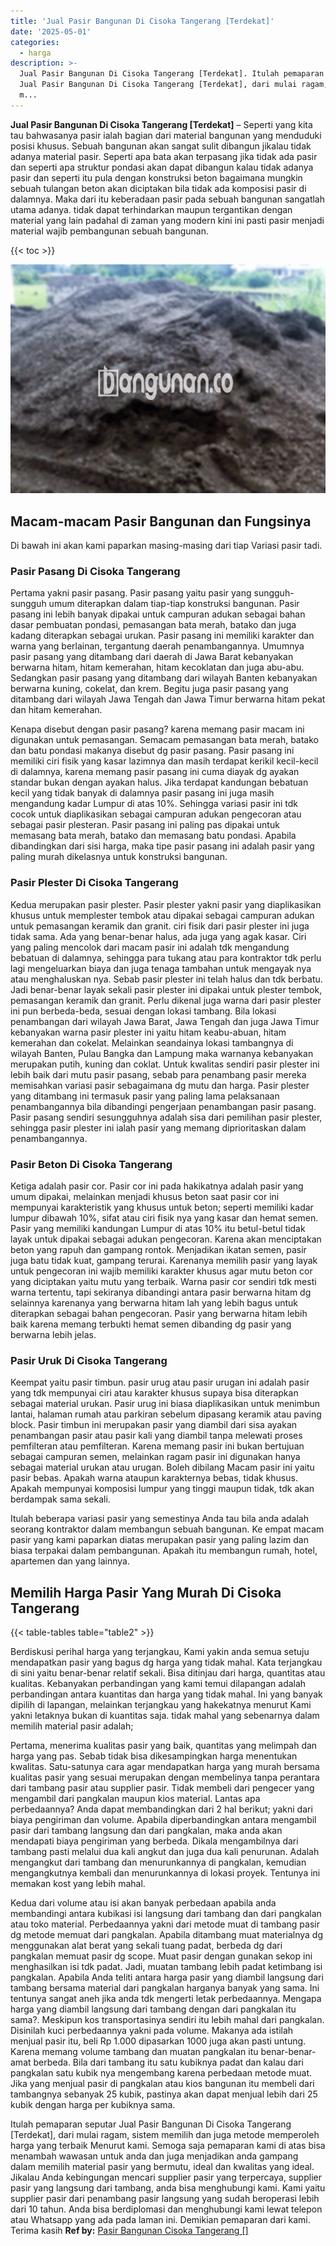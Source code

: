 ```yaml
---
title: 'Jual Pasir Bangunan Di Cisoka Tangerang [Terdekat]'
date: '2025-05-01'
categories:
  - harga
description: >-
  Jual Pasir Bangunan Di Cisoka Tangerang [Terdekat]. Itulah pemaparan seputar
  Jual Pasir Bangunan Di Cisoka Tangerang [Terdekat], dari mulai ragam, sistem
  m...
---
```


**Jual Pasir Bangunan Di Cisoka Tangerang \[Terdekat\]** – Seperti yang kita tau bahwasanya pasir ialah bagian dari material bangunan yang menduduki posisi khusus. Sebuah bangunan akan sangat sulit dibangun jikalau tidak adanya material pasir. Seperti apa bata akan terpasang jika tidak ada pasir dan seperti apa struktur pondasi akan dapat dibangun kalau tidak adanya pasir dan seperti itu pula dengan konstruksi beton bagaimana mungkin sebuah tulangan beton akan diciptakan bila tidak ada komposisi pasir di dalamnya. Maka dari itu keberadaan pasir pada sebuah bangunan sangatlah utama adanya. tidak dapat terhindarkan maupun tergantikan dengan material yang lain padahal di zaman yang modern kini ini pasti pasir menjadi material wajib pembangunan sebuah bangunan.

{{< toc >}}

![Jual Pasir Bangunan Di Cisoka Tangerang [Terdekat]](/images/jual-pasir-bangunan-38.png)

## Macam-macam Pasir Bangunan dan Fungsinya

Di bawah ini akan kami paparkan masing-masing dari tiap Variasi pasir tadi.

### Pasir Pasang Di Cisoka Tangerang

Pertama yakni pasir pasang. Pasir pasang yaitu pasir yang sungguh-sungguh umum diterapkan dalam tiap-tiap konstruksi bangunan. Pasir pasang ini lebih banyak dipakai untuk campuran adukan sebagai bahan dasar pembuatan pondasi, pemasangan bata merah, batako dan juga kadang diterapkan sebagai urukan. Pasir pasang ini memiliki karakter dan warna yang berlainan, tergantung daerah penambangannya. Umumnya pasir pasang yang ditambang dari daerah di Jawa Barat kebanyakan berwarna hitam, hitam kemerahan, hitam kecoklatan dan juga abu-abu. Sedangkan pasir pasang yang ditambang dari wilayah Banten kebanyakan berwarna kuning, cokelat, dan krem. Begitu juga pasir pasang yang ditambang dari wilayah Jawa Tengah dan Jawa Timur berwarna hitam pekat dan hitam kemerahan.

Kenapa disebut dengan pasir pasang? karena memang pasir macam ini digunakan untuk pemasangan. Semacam pemasangan bata merah, batako dan batu pondasi makanya disebut dg pasir pasang. Pasir pasang ini memiliki ciri fisik yang kasar lazimnya dan masih terdapat kerikil kecil-kecil di dalamnya, karena memang pasir pasang ini cuma diayak dg ayakan standar bukan dengan ayakan halus. Jika terdapat kandungan bebatuan kecil yang tidak banyak di dalamnya pasir pasang ini juga masih mengandung kadar Lumpur di atas 10%. Sehingga variasi pasir ini tdk cocok untuk diaplikasikan sebagai campuran adukan pengecoran atau sebagai pasir plesteran. Pasir pasang ini paling pas dipakai untuk memasang bata merah, batako dan memasang batu pondasi. Apabila dibandingkan dari sisi harga, maka tipe pasir pasang ini adalah pasir yang paling murah dikelasnya untuk konstruksi bangunan.

### Pasir Plester Di Cisoka Tangerang

Kedua merupakan pasir plester. Pasir plester yakni pasir yang diaplikasikan khusus untuk memplester tembok atau dipakai sebagai campuran adukan untuk pemasangan keramik dan granit. ciri fisik dari pasir plester ini juga tidak sama. Ada yang benar-benar halus, ada juga yang agak kasar. Ciri yang paling mencolok dari macam pasir ini adalah tdk mengandung bebatuan di dalamnya, sehingga para tukang atau para kontraktor tdk perlu lagi mengeluarkan biaya dan juga tenaga tambahan untuk mengayak nya atau menghaluskan nya. Sebab pasir plester ini telah halus dan tdk berbatu. Jadi benar-benar layak sekali pasir plester ini dipakai untuk plester tembok, pemasangan keramik dan granit. Perlu dikenal juga warna dari pasir plester ini pun berbeda-beda, sesuai dengan lokasi tambang. Bila lokasi penambangan dari wilayah Jawa Barat, Jawa Tengah dan juga Jawa Timur kebanyakan warna pasir plester ini yaitu hitam keabu-abuan, hitam kemerahan dan cokelat. Melainkan seandainya lokasi tambangnya di wilayah Banten, Pulau Bangka dan Lampung maka warnanya kebanyakan merupakan putih, kuning dan coklat. Untuk kwalitas sendiri pasir plester ini lebih baik dari mutu pasir pasang, sebab para penambang pasir mereka memisahkan variasi pasir sebagaimana dg mutu dan harga. Pasir plester yang ditambang ini termasuk pasir yang paling lama pelaksanaan penambangannya bila dibandingi pengerjaan penambangan pasir pasang. Pasir pasang sendiri sesungguhnya adalah sisa dari pemilihan pasir plester, sehingga pasir plester ini ialah pasir yang memang diprioritaskan dalam penambangannya.

### Pasir Beton Di Cisoka Tangerang

Ketiga adalah pasir cor. Pasir cor ini pada hakikatnya adalah pasir yang umum dipakai, melainkan menjadi khusus beton saat pasir cor ini mempunyai karakteristik yang khusus untuk beton; seperti memiliki kadar lumpur dibawah 10%, sifat atau ciri fisik nya yang kasar dan hemat semen. Pasir yang memiliki kandungan Lumpur di atas 10% itu betul-betul tidak layak untuk dipakai sebagai adukan pengecoran. Karena akan menciptakan beton yang rapuh dan gampang rontok. Menjadikan ikatan semen, pasir juga batu tidak kuat, gampang terurai. Karenanya memilih pasir yang layak untuk pengecoran ini wajib memiliki karakter khusus agar mutu beton cor yang diciptakan yaitu mutu yang terbaik. Warna pasir cor sendiri tdk mesti warna tertentu, tapi sekiranya dibandingi antara pasir berwarna hitam dg selainnya karenanya yang berwarna hitam lah yang lebih bagus untuk diterapkan sebagai bahan pengecoran. Pasir yang berwarna hitam lebih baik karena memang terbukti hemat semen dibanding dg pasir yang berwarna lebih jelas.

### Pasir Uruk Di Cisoka Tangerang

Keempat yaitu pasir timbun. pasir urug atau pasir urugan ini adalah pasir yang tdk mempunyai ciri atau karakter khusus supaya bisa diterapkan sebagai material urukan. Pasir urug ini biasa diaplikasikan untuk menimbun lantai, halaman rumah atau parkiran sebelum dipasang keramik atau paving block. Pasir timbun ini merupakan pasir yang diambil dari sisa ayakan penambangan pasir atau pasir kali yang diambil tanpa melewati proses pemfilteran atau pemfilteran. Karena memang pasir ini bukan bertujuan sebagai campuran semen, melainkan ragam pasir ini digunakan hanya sebagai material urukan atau urugan. Boleh dibilang Macam pasir ini yaitu pasir bebas. Apakah warna ataupun karakternya bebas, tidak khusus. Apakah mempunyai komposisi lumpur yang tinggi maupun tidak, tdk akan berdampak sama sekali.

Itulah beberapa variasi pasir yang semestinya Anda tau bila anda adalah seorang kontraktor dalam membangun sebuah bangunan. Ke empat macam pasir yang kami paparkan diatas merupakan pasir yang paling lazim dan biasa terpakai dalam pembangunan. Apakah itu membangun rumah, hotel, apartemen dan yang lainnya.

## Memilih Harga Pasir Yang Murah Di Cisoka Tangerang

{{< table-tables table="table2" >}}

Berdiskusi perihal harga yang terjangkau, Kami yakin anda semua setuju mendapatkan pasir yang bagus dg harga yang tidak mahal. Kata terjangkau di sini yaitu benar-benar relatif sekali. Bisa ditinjau dari harga, quantitas atau kualitas. Kebanyakan perbandingan yang kami temui dilapangan adalah perbandingan antara kuantitas dan harga yang tidak mahal. Ini yang banyak dipilih di lapangan, melainkan terjangkau yang hakekatnya menurut Kami yakni letaknya bukan di kuantitas saja. tidak mahal yang sebenarnya dalam memilih material pasir adalah;

Pertama, menerima kualitas pasir yang baik, quantitas yang melimpah dan harga yang pas. Sebab tidak bisa dikesampingkan harga menentukan kwalitas. Satu-satunya cara agar mendapatkan harga yang murah bersama kualitas pasir yang sesuai merupakan dengan membelinya tanpa perantara dari tambang pasir atau supplier pasir. Tidak membeli dari pengecer yang mengambil dari pangkalan maupun kios material. Lantas apa perbedaannya? Anda dapat membandingkan dari 2 hal berikut; yakni dari biaya pengiriman dan volume. Apabila diperbandingkan antara mengambil pasir dari tambang langsung dan dari pangkalan, maka anda akan mendapati biaya pengiriman yang berbeda. Dikala mengambilnya dari tambang pasti melalui dua kali angkut dan juga dua kali penurunan. Adalah mengangkut dari tambang dan menurunkannya di pangkalan, kemudian mengangkutnya kembali dan menurunkannya di lokasi proyek. Tentunya ini memakan kost yang lebih mahal.

Kedua dari volume atau isi akan banyak perbedaan apabila anda membandingi antara kubikasi isi langsung dari tambang dan dari pangkalan atau toko material. Perbedaannya yakni dari metode muat di tambang pasir dg metode memuat dari pangkalan. Apabila ditambang muat materialnya dg menggunakan alat berat yang sekali tuang padat, berbeda dg dari pangkalan memuat pasir dg scope. Muat pasir dengan gunakan sekop ini menghasilkan isi tdk padat. Jadi, muatan tambang lebih padat ketimbang isi pangkalan. Apabila Anda teliti antara harga pasir yang diambil langsung dari tambang bersama material dari pangkalan harganya banyak yang sama. Ini tentunya sangat aneh jika anda tdk mengerti letak perbedaannya. Mengapa harga yang diambil langsung dari tambang dengan dari pangkalan itu sama?. Meskipun kos transportasinya sendiri itu lebih mahal dari pangkalan. Disinilah kuci perbedaannya yakni pada volume. Makanya ada istilah menjual pasir itu, beli Rp 1.000 dipasarkan 1000 juga akan pasti untung. Karena memang volume tambang dan muatan pangkalan itu benar-benar-amat berbeda. Bila dari tambang itu satu kubiknya padat dan kalau dari pangkalan satu kubik nya mengembang karena perbedaan metode muat. Jika yang menjual pasir di pangkalan atau kios bangunan itu membeli dari tambangnya sebanyak 25 kubik, pastinya akan dapat menjual lebih dari 25 kubik dengan harga per kubiknya sama.

Itulah pemaparan seputar Jual Pasir Bangunan Di Cisoka Tangerang \[Terdekat\], dari mulai ragam, sistem memilih dan juga metode memperoleh harga yang terbaik Menurut kami. Semoga saja pemaparan kami di atas bisa menambah wawasan untuk anda dan juga menjadikan anda gampang dalam memilih material pasir yang bermutu, ideal dan kwalitas yang ideal. Jikalau Anda kebingungan mencari supplier pasir yang terpercaya, supplier pasir yang langsung dari tambang, anda bisa menghubungi kami. Kami yaitu supplier pasir dari penambang pasir langsung yang sudah beroperasi lebih dari 10 tahun. Anda bisa berdiplomasi dan menghubungi kami lewat telepon atau Whatsapp yang ada pada laman ini. Demikian pemaparan dari kami. Terima kasih
**Ref by:** [Pasir Bangunan Cisoka Tangerang []](https://id.wikipedia.org/wiki/Pasir)
